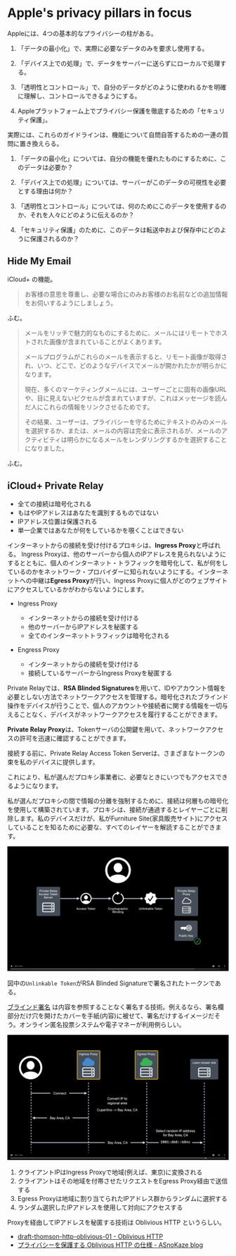 # Apple's privacy pillars in focus

Appleには、4つの基本的なプライバシーの柱がある。

1. 「データの最小化」で、実際に必要なデータのみを要求し使用する。

2. 「デバイス上での処理」で、データをサーバーに送らずにローカルで処理する。

3. 「透明性とコントロール」で、自分のデータがどのように使われるかを明確に理解し、コントロールできるようにする。

4. Appleプラットフォーム上でプライバシー保護を徹底するための「セキュリティ保護」。

実際には、これらのガイドラインは、機能について自問自答するための一連の質問に置き換えらる。

1. 「データの最小化」については、自分の機能を優れたものにするために、このデータは必要か？

2. 「デバイス上での処理」については、サーバーがこのデータの可視性を必要とする理由は何か？

3. 「透明性とコントロール」については、何のためにこのデータを使用するのか、それを人々にどのように伝えるのか？

4. 「セキュリティ保護」のために、このデータは転送中および保存中にどのように保護されるのか？

## Hide My Email

iCloud+ の機能。

> お客様の意思を尊重し、必要な場合にのみお客様のお名前などの追加情報をお伺いするようにしましょう。

ふむ。

> メールをリッチで魅力的なものにするために、メールにはリモートでホストされた画像が含まれていることがよくあります。
>
> メールプログラムがこれらのメールを表示すると、リモート画像が取得され、いつ、どこで、どのようなデバイスでメールが開かれたかが明らかになります。
>
> 現在、多くのマーケティングメールには、ユーザーごとに固有の画像URLや、目に見えないピクセルが含まれていますが、これはメッセージを読んだ人にこれらの情報をリンクさせるためです。
>
> その結果、ユーザーは、プライバシーを守るためにテキストのみのメールを選択するか、または、メールの内容は完全に表示されるが、メールのアクティビティは明らかになるメールをレンダリングするかを選択することになりました。

ふむ。

## iCloud+ Private Relay

- 全ての接続は暗号化される
- もはやIPアドレスはあなたを識別するものではない
- IPアドレス位置は保護される
- 単一企業ではあなたが何をしているかを覗くことはできない

インターネットからの接続を受け付けるプロキシは、**Ingress Proxy**と呼ばれる。
Ingress Proxyは、他のサーバーから個人のIPアドレスを見られないようにするとともに、個人のインターネット・トラフィックを暗号化して、私が何をしているのかをネットワーク・プロバイダーに知られないようにする。インターネットへの中継は**Egress Proxy**が行い、Ingress Proxyに個人がどのウェブサイトにアクセスしているかがわからないようにします。

- Ingress Proxy
    - インターネットからの接続を受け付ける
    - 他のサーバーからIPアドレスを秘匿する
    - 全てのインターネットトラフィックは暗号化される

- Engress Proxy
    - インターネットからの接続を受け付ける
    - 接続しているサーバーからIngress Proxyを秘匿する

Private Relayでは、**RSA Blinded Signatures**を用いて、IDやアカウント情報を必要としない方法でネットワークアクセスを管理する。暗号化されたブラインド操作をデバイスが行うことで、個人のアカウントや接続者に関する情報を一切与えることなく、デバイスがネットワークアクセスを履行することができます。

**Private Relay Proxy**は、Tokenサーバの公開鍵を用いて、ネットワークアクセスの許可を迅速に確認することができます。

接続する前に、Private Relay Access Token Serverは、さまざまなトークンの束を私のデバイスに提供します。

これにより、私が選んだプロキシ事業者に、必要なときにいつでもアクセスできるようになります。

私が選んだプロキシの間で情報の分離を強制するために、接続は何層もの暗号化を使用して構築されています。プロキシは、接続が通過するとレイヤーごとに削除します。私のデバイスだけが、私がFurniture Site(家具販売サイト)にアクセスしていることを知るために必要な、すべてのレイヤーを解読することができます。

![Access Token Management](private-relay-token.png)

図中の`Unlinkable Token`がRSA Blinded Signatureで署名されたトークンである。

[ブラインド署名](https://ja.wikipedia.org/wiki/%E3%83%96%E3%83%A9%E3%82%A4%E3%83%B3%E3%83%89%E7%BD%B2%E5%90%8D) は内容を参照することなく署名する技術。例えるなら、署名欄部分だけ穴を開けたカバーを手紙(内容)に被せて、署名だけするイメージだそう。オンライン匿名投票システムや電子マネーが利用例らしい。

![Proxies Sequences](private-relay-seq.png)

1. クライアントIPはIngress Proxyで地域(例えば、東京)に変換される
2. クライアントはその地域を付帯させたリクエストをEgress Proxy経由で送信する
3. Egress Proxyは地域に割り当てられたIPアドレス群からランダムに選択する
4. ランダム選択したIPアドレスを使用して対向にアクセスする

Proxyを経由してIPアドレスを秘匿する技術は Oblivious HTTP というらしい。

- [draft-thomson-http-oblivious-01 - Oblivious HTTP](https://datatracker.ietf.org/doc/draft-thomson-http-oblivious/)
- [プライバシーを保護する Oblivious HTTP の仕様 - ASnoKaze blog](https://asnokaze.hatenablog.com/entry/2021/02/08/001011)
